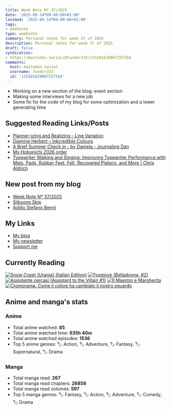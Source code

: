 ```yaml
---
title: Week Note Nº 37/2025
date: '2025-09-14T09:00:00+01:00'
lastmod: '2025-09-14T09:00:00+01:00'
tags:
- weeknote
type: weeknote
summary: Personal notes for week 37 of 2025
description: Personal notes for week 37 of 2025
draft: false
syndication:
- https://mastodon.social/@fundor333/115201639067257164
comments:
  host: mastodon.social
  username: fundor333
  id: '115201639067257164'
---
```


- Working on a new section of the blog: event section
- Making some interviews for a new job
- Some fix for the code of my blog for some optimization and a lower generating time

## Suggested Reading Links/Posts
- [Planner-izing and Realizing - Line Variation](https://linevariation.blot.im/planner-izing-and-realizing?utm_source=fundor333.com)
- [Diamine Herbert – Inkcredible Colours](https://inkcrediblecolours.com/2025/09/13/diamine-herbert/?utm_source=fundor333.com)
- [A Brief Summer Check in - by Daniela - Journaling Dan](https://journalingdan.substack.com/p/a-brief-summer-check-in?utm_source=fundor333.com)
- [My Hobonichi 2026 order](https://www.maaikebrinkhof.nl/my-hobonichi-2026-order/?utm_source=fundor333.com)
- [Typewriter Walking and Singing: Improving Typewriter Performance with Mats, Pads, Rubber Feet, Felt, Recovered Platens, and More | Chris Aldrich](https://boffosocko.com/2025/09/07/typewriter-walking-and-singing-improving-typewriter-performance-with-mats-rubber-feet-felt-recovered-platens-and-more/?utm_source=fundor333.com)
## New post from my blog
- [Week Note Nº 37/2025](https://fundor333.com/weeknotes/2025/37/?utm_source=fundor333.com)
- [Silksong Skip](https://fundor333.com/micro/2025/09/silksong-skip/?utm_source=fundor333.com)
- [Addio Stefano Benni](https://fundor333.com/micro/2025/09/addio-stefano-benni/?utm_source=fundor333.com)

## My Links
- [My blog](https://www.fundor333.com)
- [My newsletter](https://newsletter.digitaltearoom.com)
- [Support me](https://ko-fi.com/fundor333)

## Currently Reading
[![Snow Crash (Urania) (Italian Edition)](https://i.gr-assets.com/images/S/compressed.photo.goodreads.com/books/1718899658l/209061970._SX98_.jpg)](https://www.goodreads.com/review/show/7829844133?utm_medium=api&utm_source=rss)
[![Foxglove (Belladonna, #2)](https://i.gr-assets.com/images/S/compressed.photo.goodreads.com/books/1677904559l/74891101._SX98_.jpg)](https://www.goodreads.com/review/show/7800324980?utm_medium=api&utm_source=rss)
[![Assistente cercasi (Assistant to the Villain #1)](https://i.gr-assets.com/images/S/compressed.photo.goodreads.com/books/1712603576l/211060482._SX98_.jpg)](https://www.goodreads.com/review/show/7698115029?utm_medium=api&utm_source=rss)
[![Il Maestro e Margherita](https://i.gr-assets.com/images/S/compressed.photo.goodreads.com/books/1449182290l/28095021._SX98_.jpg)](https://www.goodreads.com/review/show/7613476820?utm_medium=api&utm_source=rss)
[![Cromorama. Come il colore ha cambiato il nostro sguardo](https://i.gr-assets.com/images/S/compressed.photo.goodreads.com/books/1505808761l/36266532._SX98_.jpg)](https://www.goodreads.com/review/show/5993206761?utm_medium=api&utm_source=rss)


## Anime and manga's stats

### **Anime**
- Total anime watched: **85**
- Total anime watched time: **635h 40m**
- Total anime watched episodes: **1536**
- Top 5 anime genres: 🏷️ Action, 🏷️ Adventure, 🏷️ Fantasy, 🏷️ Supernatural, 🏷️ Drama

### **Manga**
- Total manga read: **267**
- Total manga read chapters: **26858**
- Total manga read volumes: **597**
- Top 5 manga genres: 🏷️ Fantasy, 🏷️ Action, 🏷️ Adventure, 🏷️ Comedy, 🏷️ Drama
